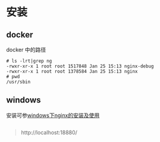 # 安装
## docker
docker 中的路径
```shell script
# ls -lrt|grep ng
-rwxr-xr-x 1 root root 1517848 Jan 25 15:13 nginx-debug
-rwxr-xr-x 1 root root 1378584 Jan 25 15:13 nginx
# pwd
/usr/sbin

```


## windows

安装可参[windows下nginx的安装及使用](https://www.cnblogs.com/jiangwangxiang/p/8481661.html)

```shell script

```

> http://localhost:18880/

